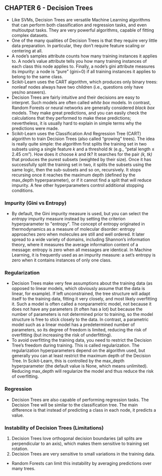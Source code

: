 ## CHAPTER 6 - Decision Trees

- Like SVMs, Decision Trees are versatile Machine Learning algorithms that can perform both classification and regression tasks, and even multioutput tasks. They are very powerful algorithms, capable of fitting complex datasets. 
- One of the many qualities of Decision Trees is that they require very little data preparation. In particular, they don’t require feature scaling or centering at all.
- A node’s samples attribute counts how many training instances it applies to. A node’s value attribute tells you how many training instances of each class this node applies to. Finally, a node’s gini attribute measures its impurity: a node is “pure” (gini=0) if all training instances it applies to belong to the same class.
- Scikit-Learn uses the CART algorithm, which produces only binary trees: nonleaf nodes always have two children (i.e., questions only have yes/no answers).
- Decision Trees are fairly intuitive and their decisions are easy to interpret. Such models are often called *white box* models. In contrast, Random Forests or neural networks are generally considered *black box* models. They make great predictions, and you can easily check the calculations that they performed to make these predictions; nevertheless, it is usually hard to explain in simple terms why the predictions were made.
- Scikit-Learn uses the Classification And Regression Tree (CART) algorithm to train Decision Trees (also called “growing” trees). The idea is really quite simple: the algorithm first splits the training set in two subsets using a single feature *k* and a threshold *tk* (e.g., “petal length ≤ 2.45 cm”). How does it choose *k* and *tk*? It searches for the pair *(k, tk)* that produces the purest subsets (weighted by their size). Once it has successfully split the training set in two, it splits the subsets using the same logic, then the sub-subsets and so on, recursively. It stops recursing once it reaches the maximum depth (defined by the max_depth hyperparameter), or if it cannot find a split that will reduce impurity. A few other hyperparameters control additional stopping conditions.

### Impurity (Gini vs Entropy)
- By default, the Gini impurity measure is used, but you can select the *entropy* impurity measure instead by setting the criterion hyperparameter to "entropy". The concept of entropy originated in thermodynamics as a measure of molecular disorder: entropy approaches zero when molecules are still and well ordered. It later spread to a wide variety of domains, including Shannon’s information theory, where it measures the average information content of a message: entropy is zero when all messages are identical. In Machine Learning, it is frequently used as an impurity measure: a set’s entropy is zero when it contains instances of only one class.

### Regularization
- Decision Trees make very few assumptions about the training data (as opposed to linear models, which obviously assume that the data is linear, for example). If left unconstrained, the tree structure will adapt itself to the training data, fitting it very closely, and most likely overfitting it. Such a model is often called a nonparametric model, not because it does not have any parameters (it often has a lot) but because the number of parameters is not determined prior to training, so the model structure is free to stick closely to the data. In contrast, a parametric model such as a linear model has a predetermined number of parameters, so its degree of freedom is limited, reducing the risk of overfitting (but increasing the risk of underfitting). 
- To avoid overfitting the training data, you need to restrict the Decision Tree’s freedom during training. This is called regularization. The regularization hyperparameters depend on the algorithm used, but generally you can at least restrict the maximum depth of the Decision Tree. In Scikit-Learn, this is controlled by the max_depth hyperparameter (the default value is None, which means unlimited). Reducing max_depth will regularize the model and thus reduce the risk of overfitting. 

### Regression
- Decision Trees are also capable of performing regression tasks. The Decision Tree will be similar to the classification tree. The main difference is that instead of predicting a class in each node, it predicts a value.

### Instability of Decision Trees (Limitations)
1. Decision Trees love orthogonal decision boundaries (all splits are perpendicular to an axis), which makes them sensitive to training set rotation.
2. Decision Trees are very sensitive to small variations in the training data.
- Random Forests can limit this instability by averaging predictions over many trees. 
